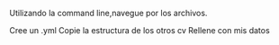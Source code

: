 Utilizando la command line,navegue por los archivos.

Cree un .yml 
Copie la estructura de los otros cv
Rellene con mis datos
